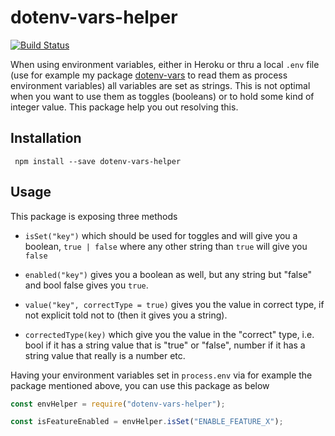 dotenv-vars-helper
===
[![Build Status](https://travis-ci.org/slowmove/dotenv-vars-helper.svg?branch=master)](https://travis-ci.org/slowmove/dotenv-vars-helper)


When using environment variables, either in Heroku or thru a local `.env` file (use for example my package [dotenv-vars](https://www.npmjs.com/package/dotenv-vars) to read them as process environment variables) all variables are set as strings. This is not optimal when you want to use them as toggles (booleans) or to hold some kind of integer value. This package help you out resolving this.

## Installation

``` npm install --save dotenv-vars-helper```

## Usage

This package is exposing three methods

- `isSet("key")` which should be used for toggles and will give you a boolean, `true | false` where any other string than `true` will give you `false`

- `enabled("key")` gives you a boolean as well, but any string but "false" and bool false gives you `true`.

- `value("key", correctType = true)` gives you the value in correct type, if not explicit told not to (then it gives you a string).

- `correctedType(key)` which give you the value in the "correct" type, i.e. bool if it has a string value that is "true" or "false", number if it has a string value that really is a number etc.

Having your environment variables set in `process.env` via for example the package mentioned above, you can use this package as below

```javascript
const envHelper = require("dotenv-vars-helper");

const isFeatureEnabled = envHelper.isSet("ENABLE_FEATURE_X");
```
